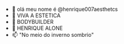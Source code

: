 - 👋 olá meu nome é @henrique007aesthetcs
- 👀 VIVA A ESTETICA
- 🌱 BODYBUILDER
- 💞️ HENRIQUE ALONE
- 📫 "No meio do inverno sombrio"

